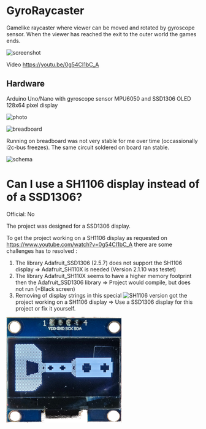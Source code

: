 # GyroRaycaster
Gamelike raycaster where viewer can be moved and rotated by gyroscope sensor. When the viewer has reached the exit to the outer world the games ends.

![screenshot](/assets/images/Screenshot.png) 

Video https://youtu.be/0g54CI1bC_A

## Hardware
Arduino Uno/Nano with gyroscope sensor MPU6050 and SSD1306 OLED 128x64 pixel display

![photo](/assets/images/GyroRaycaster.jpg) 

![breadboard](/assets/images/Breadboard.svg) 

Running on breadboard was not very stable for me over time (occassionally i2c-bus freezes). The same circuit soldered on board ran stable.

![schema](/assets/images/Schema.svg) 

# Can I use a SH1106 display instead of of a SSD1306?
Official: No

The project was designed for a SSD1306 display.

To get the project working on a SH1106 display as requested on https://www.youtube.com/watch?v=0g54CI1bC_A 
there are some challenges has to resolved :  
 1) The library Adafruit_SSD1306 (2.5.7) does not support the SH1106 display => Adafruit_SH110X is needed (Version 2.1.10 was testet)
 2) The library Adafruit_SH110X seems to have a higher memory footprint then the Adafruit_SSD1306 library => Project would compile, but does not run (=Black screen)
 3) Removing of display strings in this special ![SH1106 version](/src/GyroRaycasterSH1106/GyroRaycasterSH1106.ino) got the project working on a SH1106 display
 => Use a SSD1306 display for this project or fix it yourself.

![screenshot](/assets/images/SH1106.png) 
